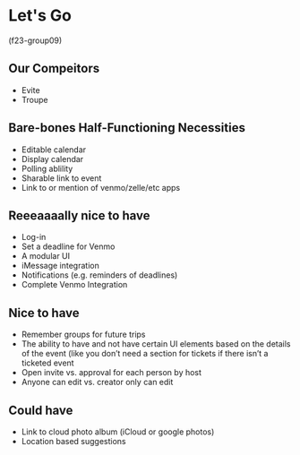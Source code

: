 # Let's Go 
(f23-group09)

## Our Compeitors
- Evite
- Troupe

## Bare-bones Half-Functioning Necessities 
- Editable calendar
- Display calendar
- Polling ablility
- Sharable link to event
- Link to or mention of venmo/zelle/etc apps

## Reeeaaaally nice to have
- Log-in
- Set a deadline for Venmo
- A modular UI
- iMessage integration
- Notifications (e.g. reminders of deadlines)
- Complete Venmo Integration

## Nice to have
- Remember groups for future trips
- The ability to have and not have certain UI elements based on the details of the event (like you don’t need a section for tickets if there isn’t a ticketed event
- Open invite vs. approval for each person by host
- Anyone can edit vs. creator only can edit


## Could have
- Link to cloud photo album (iCloud or google photos)
- Location based suggestions



